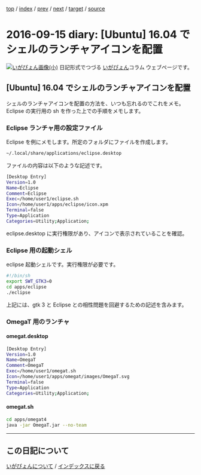[top](https://igapyon.github.io/diary/) 
 / [index](https://igapyon.github.io/diary/2016/index.html) 
 / [prev](https://igapyon.github.io/diary/2016/ig160914.html) 
 / [next](https://igapyon.github.io/diary/2016/ig160916.html) 
 / [target](https://igapyon.github.io/diary/2016/ig160915.html) 
 / [source](https://github.com/igapyon/diary/blob/gh-pages/2016/ig160915.html.src.md) 

2016-09-15 diary: [Ubuntu] 16.04 でシェルのランチャアイコンを配置
=====================================================================================================
[![いがぴょん画像(小)](https://igapyon.github.io/diary/images/iga200306s.jpg "いがぴょん")](https://igapyon.github.io/diary/memo/memoigapyon.html) 日記形式でつづる [いがぴょん](https://igapyon.github.io/diary/memo/memoigapyon.html)コラム ウェブページです。

## [Ubuntu] 16.04 でシェルのランチャアイコンを配置

シェルのランチャアイコンを配置の方法を、いつも忘れるのでこれをメモ。Eclipse の実行用の sh を作った上での手順をメモします。


### Eclipse ランチャ用の設定ファイル

Eclipse を例にメモします。所定のフォルダにファイルを作成します。

```sh
~/.local/share/applications/eclipse.desktop
```


ファイルの内容は以下のような記述です。

```sh
[Desktop Entry]
Version=1.0
Name=Eclipse
Comment=Eclipse
Exec=/home/user1/eclipse.sh
Icon=/home/user1/apps/eclipse/icon.xpm
Terminal=false
Type=Application
Categories=Utility;Application;
```


eclipse.desktop に実行権限があり、アイコンで表示されていることを確認。


### Eclipse 用の起動シェル

eclipse 起動シェルです。実行権限が必要です。

```sh
#!/bin/sh
export SWT_GTK3=0
cd apps/eclipse
./eclipse
```

上記には、gtk 3 と Eclipse との相性問題を回避するための記述を含みます。


### OmegaT 用のランチャ


#### omegat.desktop


```sh
[Desktop Entry]
Version=1.0
Name=OmegaT
Comment=OmegaT
Exec=/home/user1/omegat.sh
Icon=/home/user1/apps/omegat/images/OmegaT.svg
Terminal=false
Type=Application
Categories=Utility;Application;
```



#### omegat.sh


```sh
cd apps/omegat4
java -jar OmegaT.jar --no-team
```



----------------------------------------------------------------------------------------------------

## この日記について
[いがぴょんについて](https://igapyon.github.io/diary/memo/memoigapyon.html) / [インデックスに戻る](https://igapyon.github.io/diary/idxall.html)
